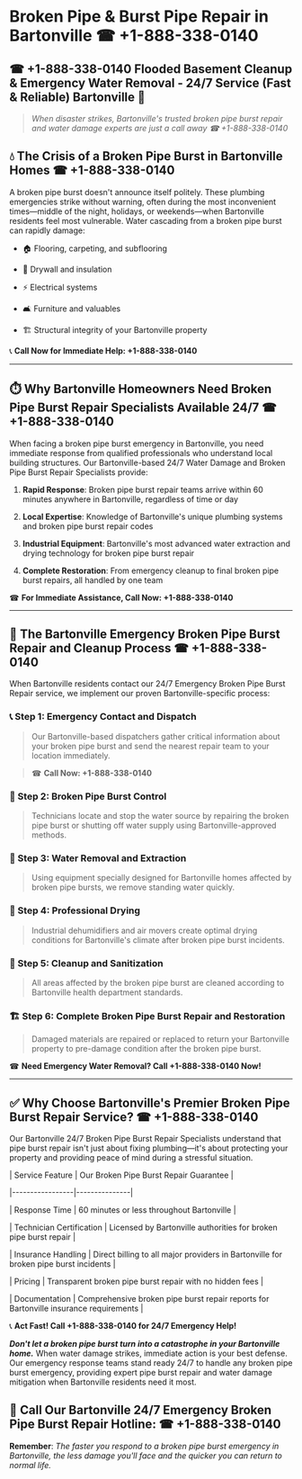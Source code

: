 # Broken Pipe & Burst Pipe Repair in Bartonville ☎ +1-888-338-0140  
## ☎ +1-888-338-0140 Flooded Basement Cleanup & Emergency Water Removal - 24/7 Service (Fast & Reliable) Bartonville 🚨  

> *When disaster strikes, Bartonville's trusted broken pipe burst repair and water damage experts are just a call away ☎ +1-888-338-0140*  

## 💧 The Crisis of a Broken Pipe Burst in Bartonville Homes ☎ +1-888-338-0140  

A broken pipe burst doesn't announce itself politely. These plumbing emergencies strike without warning, often during the most inconvenient times—middle of the night, holidays, or weekends—when Bartonville residents feel most vulnerable. Water cascading from a broken pipe burst can rapidly damage:  

* 🏠 Flooring, carpeting, and subflooring  
* 🧱 Drywall and insulation  
* ⚡ Electrical systems  
* 🛋️ Furniture and valuables  
* 🏗️ Structural integrity of your Bartonville property  

📞 **Call Now for Immediate Help: +1-888-338-0140**  

---  

## ⏱️ Why Bartonville Homeowners Need Broken Pipe Burst Repair Specialists Available 24/7 ☎ +1-888-338-0140  

When facing a broken pipe burst emergency in Bartonville, you need immediate response from qualified professionals who understand local building structures. Our Bartonville-based 24/7 Water Damage and Broken Pipe Burst Repair Specialists provide:  

1. **Rapid Response**: Broken pipe burst repair teams arrive within 60 minutes anywhere in Bartonville, regardless of time or day  
2. **Local Expertise**: Knowledge of Bartonville's unique plumbing systems and broken pipe burst repair codes  
3. **Industrial Equipment**: Bartonville's most advanced water extraction and drying technology for broken pipe burst repair  
4. **Complete Restoration**: From emergency cleanup to final broken pipe burst repairs, all handled by one team  

☎ **For Immediate Assistance, Call Now: +1-888-338-0140**  

---  

## 🔧 The Bartonville Emergency Broken Pipe Burst Repair and Cleanup Process ☎ +1-888-338-0140  

When Bartonville residents contact our 24/7 Emergency Broken Pipe Burst Repair service, we implement our proven Bartonville-specific process:  

### 📞 Step 1: Emergency Contact and Dispatch  
> Our Bartonville-based dispatchers gather critical information about your broken pipe burst and send the nearest repair team to your location immediately.  
> ☎ **Call Now: +1-888-338-0140**  

### 🚿 Step 2: Broken Pipe Burst Control  
> Technicians locate and stop the water source by repairing the broken pipe burst or shutting off water supply using Bartonville-approved methods.  

### 🌊 Step 3: Water Removal and Extraction  
> Using equipment specially designed for Bartonville homes affected by broken pipe bursts, we remove standing water quickly.  

### 💨 Step 4: Professional Drying  
> Industrial dehumidifiers and air movers create optimal drying conditions for Bartonville's climate after broken pipe burst incidents.  

### 🧼 Step 5: Cleanup and Sanitization  
> All areas affected by the broken pipe burst are cleaned according to Bartonville health department standards.  

### 🏗️ Step 6: Complete Broken Pipe Burst Repair and Restoration  
> Damaged materials are repaired or replaced to return your Bartonville property to pre-damage condition after the broken pipe burst.  

☎ **Need Emergency Water Removal? Call +1-888-338-0140 Now!**  

---  

## ✅ Why Choose Bartonville's Premier Broken Pipe Burst Repair Service? ☎ +1-888-338-0140  

Our Bartonville 24/7 Broken Pipe Burst Repair Specialists understand that pipe burst repair isn't just about fixing plumbing—it's about protecting your property and providing peace of mind during a stressful situation.  

| Service Feature | Our Broken Pipe Burst Repair Guarantee |  
|-----------------|---------------|  
| Response Time | 60 minutes or less throughout Bartonville |  
| Technician Certification | Licensed by Bartonville authorities for broken pipe burst repair |  
| Insurance Handling | Direct billing to all major providers in Bartonville for broken pipe burst incidents |  
| Pricing | Transparent broken pipe burst repair with no hidden fees |  
| Documentation | Comprehensive broken pipe burst repair reports for Bartonville insurance requirements |  

📞 **Act Fast! Call +1-888-338-0140 for 24/7 Emergency Help!**  

***Don't let a broken pipe burst turn into a catastrophe in your Bartonville home.*** When water damage strikes, immediate action is your best defense. Our emergency response teams stand ready 24/7 to handle any broken pipe burst emergency, providing expert pipe burst repair and water damage mitigation when Bartonville residents need it most.  

## 📱 Call Our Bartonville 24/7 Emergency Broken Pipe Burst Repair Hotline: ☎ +1-888-338-0140  

**Remember**: *The faster you respond to a broken pipe burst emergency in Bartonville, the less damage you'll face and the quicker you can return to normal life.*